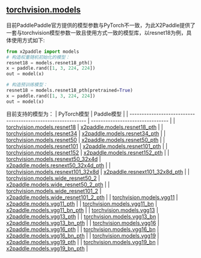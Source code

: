 ## [torchvision.models](https://pytorch.org/vision/stable/models.html?highlight=torchvision%20models)
目前PaddlePaddle官方提供的模型参数与PyTorch不一致，为此X2Paddle提供了一套与torchvision模型参数一致且使用方式一致的模型库，以resnet18为例，具体使用方式如下:

```python
from x2paddle import models
# 构造权重随机初始化的模型：
resnet18 = models.resnet18_pth()
x = paddle.rand([1, 3, 224, 224])
out = model(x)

# 构造预训练模型：
resnet18 = models.resnet18_pth(pretrained=True)
x = paddle.rand([1, 3, 224, 224])
out = model(x)
```

目前支持的模型为：
| PyTorch模型                                                  | Paddle模型                       |
| ------------------------------------------------------------ | -------------------------------- |
| [torchvision.models.resnet18](https://pytorch.org/vision/stable/models.html#torchvision.models.resnet18) | [x2paddle.models.resnet18_pth](https://github.com/PaddlePaddle/X2Paddle/blob/develop/x2paddle/project_convertor/pytorch/models/resnet.py#L310)     |
| [torchvision.models.resnet34](https://pytorch.org/vision/stable/models.html#torchvision.models.resnet34) | [x2paddle.models.resnet34_pth](https://github.com/PaddlePaddle/X2Paddle/blob/develop/x2paddle/project_convertor/pytorch/models/resnet.py#L322)     |
| [torchvision.models.resnet50](https://pytorch.org/vision/stable/models.html#torchvision.models.resnet50) | [x2paddle.models.resnet50_pth](https://github.com/PaddlePaddle/X2Paddle/blob/develop/x2paddle/project_convertor/pytorch/models/resnet.py#L334)     |
| [torchvision.models.resnet101](https://pytorch.org/vision/stable/models.html#torchvision.models.resnet101) | [x2paddle.models.resnet101_pth](https://github.com/PaddlePaddle/X2Paddle/blob/develop/x2paddle/project_convertor/pytorch/models/resnet.py#L346)    |
| [torchvision.models.resnet152](https://pytorch.org/vision/stable/models.html#torchvision.models.resnet152) | [x2paddle.models.resnet152_pth](https://github.com/PaddlePaddle/X2Paddle/blob/develop/x2paddle/project_convertor/pytorch/models/resnet.py#L358)    |
| [torchvision.models.resnext50_32x4d](https://pytorch.org/vision/stable/models.html#torchvision.models.resnext50_32x4d) | [x2paddle.models.resnext50_32x4d_pth](https://github.com/PaddlePaddle/X2Paddle/blob/develop/x2paddle/project_convertor/pytorch/models/resnet.py#L370)  |
| [torchvision.models.resnext101_32x8d](https://pytorch.org/vision/stable/models.html#torchvision.models.resnext101_32x8d) | [x2paddle.resnext101_32x8d_pth](https://github.com/PaddlePaddle/X2Paddle/blob/develop/x2paddle/project_convertor/pytorch/models/resnet.py#L385)        |
| [torchvision.models.wide_resnet50_2](https://pytorch.org/vision/stable/models.html#torchvision.models.wide_resnet50_2) | [x2paddle.models.wide_resnet50_2_pth](https://github.com/PaddlePaddle/X2Paddle/blob/develop/x2paddle/project_convertor/pytorch/models/resnet.py#L400)  |
| [torchvision.models.wide_resnet101_2](https://pytorch.org/vision/stable/models.html#torchvision.models.wide_resnet101_2) | [x2paddle.models.wide_resnet101_2_pth](https://github.com/PaddlePaddle/X2Paddle/blob/develop/x2paddle/project_convertor/pytorch/models/resnet.py#L419) |
| [torchvision.models.vgg11](https://pytorch.org/vision/stable/models.html#torchvision.models.vgg11) | [x2paddle.models.vgg11_pth](https://github.com/PaddlePaddle/X2Paddle/blob/develop/x2paddle/project_convertor/pytorch/models/vgg.py#L117)            |
| [torchvision.models.vgg11_bn](https://pytorch.org/vision/stable/models.html#torchvision.models.vgg11_bn) | [x2paddle.models.vgg11_bn_pth](https://github.com/PaddlePaddle/X2Paddle/blob/develop/x2paddle/project_convertor/pytorch/models/vgg.py#L128)         |
| [torchvision.models.vgg13](https://pytorch.org/vision/stable/models.html#torchvision.models.vgg13) | [x2paddle.models.vgg13_pth](https://github.com/PaddlePaddle/X2Paddle/blob/develop/x2paddle/project_convertor/pytorch/models/vgg.py#L139)            |
| [torchvision.models.vgg13_bn](https://pytorch.org/vision/stable/models.html#torchvision.models.vgg13_bn) | [x2paddle.models.vgg13_bn_pth](https://github.com/PaddlePaddle/X2Paddle/blob/develop/x2paddle/project_convertor/pytorch/models/vgg.py#L150)         |
| [torchvision.models.vgg16](https://pytorch.org/vision/stable/models.html#torchvision.models.vgg16) | [x2paddle.models.vgg16_pth](https://github.com/PaddlePaddle/X2Paddle/blob/develop/x2paddle/project_convertor/pytorch/models/vgg.py#L161)            |
| [torchvision.models.vgg16_bn](https://pytorch.org/vision/stable/models.html#torchvision.models.vgg16_bn) | [x2paddle.models.vgg16_bn_pth](https://github.com/PaddlePaddle/X2Paddle/blob/develop/x2paddle/project_convertor/pytorch/models/vgg.py#L172)         |
| [torchvision.models.vgg19](https://pytorch.org/vision/stable/models.html#torchvision.models.vgg19) | [x2paddle.models.vgg19_pth](https://github.com/PaddlePaddle/X2Paddle/blob/develop/x2paddle/project_convertor/pytorch/models/vgg.py#L183)            |
| [torchvision.models.vgg19_bn](https://pytorch.org/vision/stable/models.html#torchvision.models.vgg19_bn) | [x2paddle.models.vgg19_bn_pth](https://github.com/PaddlePaddle/X2Paddle/blob/develop/x2paddle/project_convertor/pytorch/models/vgg.py#L194)         |

